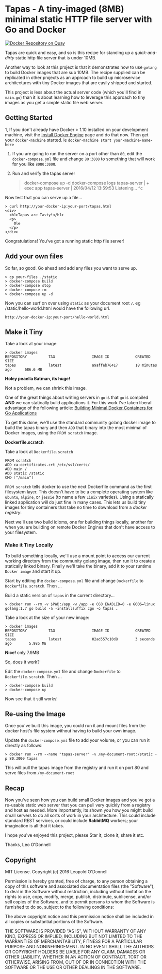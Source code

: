 # Tapas - A tiny-imaged (8MB) minimal static HTTP file server with Go and Docker

[![Docker Repository on Quay](https://quay.io/repository/leopoldodonnell/tapas/status "Docker Repository on Quay")](https://quay.io/repository/leopoldodonnell/tapas)

Tapas are quick and easy, and so is this recipe for standing up a *quick-and-dirty* static http file server
that is under 10MB.

Another way to look at this project is that it demonstrates how to use `golang` to build Docker images 
that are sub 10MB. The recipe supplied can be replicated in other projects as an approach to build up
microservice architectures with tiny Docker images that are easily shipped and started.

This project is less about the actual server code (which you'll find in `main.go`) than it
is about learning how to leverage this approach to tiny images as you get a simple static file
web server.

## Getting Started

1, If you don't already have Docker > 1.10 installed on your development machine, visit the 
[Install Docker Engine](https://docs.docker.com/engine/installation/) page and do that now. Then
get your `docker-machine` started. ie `docker-machine start your-machine-name-here`

1. If you are going to run the server on a port other than `80`, edit the `docker-compose.yml` file
and change `80:3000` to something that will work for you like `8080:3000`.

1. Run and verify the tapas server

    > docker-compose up -d
    > docker-compose logs
    tapas-server | + exec app
    tapas-server | 2016/04/12 13:59:53 Listening...
    ^c

Now test that you can serve up a file...

    > curl http://your-docker-ip:your-port/tapas.html
    <div>
      <h1>Tapas are Tasty!</h1>
      <p>
        Ole
      </p>
    </div>

Congratulations! You've got a running static http file server!

## Add your own files

So far, so good. Go ahead and add any files you want to serve up.

    > cp your-files ./static
    > docker-compose build
    > docker-compose stop
    > docker-compose rm
    > docker-compose up -d

Now you can surf on over using `static` as your document root `/`. eg /static/hello-world.html would have
the following url.

    http://your-docker-ip:your-port/hello-world.html

## Make it Tiny

Take a look at your image:

    > docker images
    REPOSITORY          TAG                 IMAGE ID            CREATED             SIZE
    tapas               latest              a9affeb76417        18 minutes ago      686.6 MB

**Holey peaella Batman, its huge!**

Not a problem, we can shrink this image.

One of the great things about writing servers in `go` is that `go` is compiled **AND** we can statically
build applications it. For this work I've taken liberal advantage of the following article: 
[Building Minimal Docker Containers for Go Applications](https://blog.codeship.com/building-minimal-docker-containers-for-go-applications/) 


To get this done, we'll use the standard community golang docker image to build the tapas binary and then `ADD` that binary into
the most minimal of Docker images, using the `FROM scratch` image.

**Dockerfile.scratch**

Take a look at `Dockerfile.scratch`

```docker
FROM scratch
ADD ca-certificates.crt /etc/ssl/certs/
ADD main /
ADD static /static
CMD ["/main"]
```

`FROM scratch` tells docker to use the next Dockerfile command as the first filesystem layer. This doesn't have
to be a complete operating system like `ubuntu`, `alpine`, or `jessie` (to name a few `Linix` varieties). Using
a statically linked application will do just fine in many cases. This lets us build tiny images for tiny containers
that take no time to download from a *docker registry*.

Next we'll use two build idioms, one for building things locally, another for when you are building on remote
Docker Engines that don't have access to your filesystem.

### Make it Tiny Locally

To build something locally, we'll use a mount point to access our current working directory from the community golang image, 
then run it to create a statically linked binary. Finally we'll take the binary, add it to your runtime
`Docker image` and start it up.

Start by editing the `docker-compose.yml` file and change `Dockerfile` to `Dockerfile.scratch`. Then ...

Build a static version of `tapas` in the current directory...

    > docker run --rm -v $PWD:/app -w /app -e CGO_ENABLED=0 -e GOOS=linux golang:1.7 go build -a -installsuffix cgo -o tapas .


Take a look at the size of your new image:

    > docker images
    REPOSITORY          TAG                 IMAGE ID            CREATED              SIZE
    tapas               latest              02ad557c10d8        3 seconds ago        5.985 MB

**Nice!** only 7.9MB

So, does it work?
  
Edit the `docker-compose.yml` file and change `Dockerfile` to `Dockerfile.scratch`. Then ...

    > docker-compose build
    > docker-compose up

Now see that it still works!


## Re-using the Image

Once you've built this image, you could run it and mount files from the docker host's file system without having
to build your own image.

Update the `docker-compose.yml` file to add your volume, or you can run it directly as follows:

    > docker run --rm --name "tapas-server" -v /my-document-root:/static -p 80:3000 tapas

This will pull the tapas image from the registry and run it on port 80 and serve files from  `/my-document-root`

## Recap

Now you've seen how you can build small Docker images and you've got a re-usable static web server that you
can pull very quickly from a registry and host as needed. More importantly, its shown you how you might build
small servers to do all sorts of work in your architecture. This could include standard REST services, or could
include **RabbitMQ** workers; your imagination is all that it takes.

I hope you've enjoyed this project, please Star it, clone it, share it etc.

Thanks,
   Leo O'Donnell
   

## Copyright

MIT License. 
Copyright (c) 2016 Leopold O'Donnell

Permission is hereby granted, free of charge, to any person obtaining a copy of this software and associated 
documentation files (the "Software"), to deal in the Software without restriction, including without limitation 
the rights to use, copy, modify, merge, publish, distribute, sublicense, and/or sell copies of the Software, 
and to permit persons to whom the Software is furnished to do so, subject to the following conditions:

The above copyright notice and this permission notice shall be included in all copies or substantial portions 
of the Software.

THE SOFTWARE IS PROVIDED "AS IS", WITHOUT WARRANTY OF ANY KIND, EXPRESS OR IMPLIED, INCLUDING BUT NOT LIMITED 
TO THE WARRANTIES OF MERCHANTABILITY, FITNESS FOR A PARTICULAR PURPOSE AND NONINFRINGEMENT. IN NO EVENT SHALL 
THE AUTHORS OR COPYRIGHT HOLDERS BE LIABLE FOR ANY CLAIM, DAMAGES OR OTHER LIABILITY, WHETHER IN AN ACTION OF 
CONTRACT, TORT OR OTHERWISE, ARISING FROM, OUT OF OR IN CONNECTION WITH THE SOFTWARE OR THE USE OR OTHER DEALINGS 
IN THE SOFTWARE.
